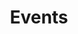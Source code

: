 ---
title: Events
description: Topics about digital identity
image: "cat-events-iiw.jpg"

# Badge style
style:
    background: "#2a9d8f"
    color: "#fff"
---